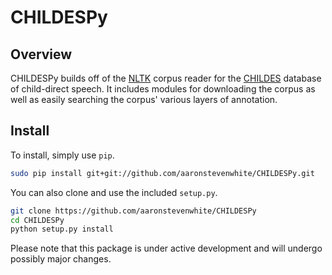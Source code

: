 # CHILDESPy

## Overview

CHILDESPy builds off of the [NLTK](http://www.nltk.org/) corpus reader for the [CHILDES](http://childes.psy.cmu.edu/) database of child-direct speech. It includes modules for downloading the corpus as well as easily searching the corpus' various layers of annotation.

## Install

To install, simply use `pip`.

```bash
sudo pip install git+git://github.com/aaronstevenwhite/CHILDESPy.git
```

You can also clone and use the included `setup.py`.

```bash
git clone https://github.com/aaronstevenwhite/CHILDESPy
cd CHILDESPy
python setup.py install
```

Please note that this package is under active development and will undergo possibly major changes.
